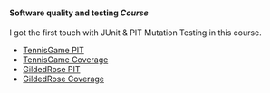 #### Software quality and testing *Course*

I got the first touch with JUnit & PIT Mutation Testing in this course. 

- [TennisGame PIT]()
- [TennisGame Coverage]()
- [GildedRose PIT]()
- [GildedRose Coverage]()

